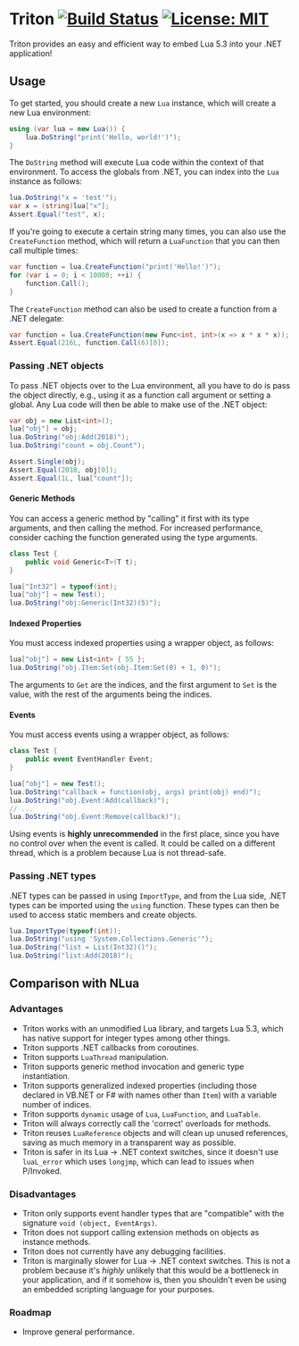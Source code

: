 # Triton [![Build Status](https://travis-ci.org/kevzhao2/Triton.svg?branch=master)](https://travis-ci.org/kevzhao2/Triton) [![License: MIT](https://img.shields.io/badge/License-MIT-yellow.svg)](https://opensource.org/licenses/MIT)

Triton provides an easy and efficient way to embed Lua 5.3 into your .NET application!

## Usage

To get started, you should create a new `Lua` instance, which will create a new Lua environment:
```csharp
using (var lua = new Lua()) {
    lua.DoString("print('Hello, world!')");
}
```

The `DoString` method will execute Lua code within the context of that environment. To access the globals from .NET, you can index into the `Lua` instance as follows:
```csharp
lua.DoString("x = 'test'");
var x = (string)lua["x"];
Assert.Equal("test", x);
```

If you're going to execute a certain string many times, you can also use the `CreateFunction` method, which will return a `LuaFunction` that you can then call multiple times:
```csharp
var function = lua.CreateFunction("print('Hello!')");
for (var i = 0; i < 10000; ++i) {
    function.Call();
}
```

The `CreateFunction` method can also be used to create a function from a .NET delegate:
```csharp
var function = lua.CreateFunction(new Func<int, int>(x => x * x * x));
Assert.Equal(216L, function.Call(6)[0]);
```

### Passing .NET objects

To pass .NET objects over to the Lua environment, all you have to do is pass the object directly, e.g., using it as a function call argument or setting a global. Any Lua code will then be able to make use of the .NET object:
```csharp
var obj = new List<int>();
lua["obj"] = obj;
lua.DoString("obj:Add(2018)");
lua.DoString("count = obj.Count");

Assert.Single(obj);
Assert.Equal(2018, obj[0]);
Assert.Equal(1L, lua["count"]);
```

#### Generic Methods

You can access a generic method by "calling" it first with its type arguments, and then calling the method. For increased performance, consider caching the function generated using the type arguments.
```csharp
class Test {
    public void Generic<T>(T t);
}

lua["Int32"] = typeof(int);
lua["obj"] = new Test();
lua.DoString("obj:Generic(Int32)(5)");
```

#### Indexed Properties

You must access indexed properties using a wrapper object, as follows:
```csharp
lua["obj"] = new List<int> { 55 };
lua.DoString("obj.Item:Set(obj.Item:Get(0) + 1, 0)");
```

The arguments to `Get` are the indices, and the first argument to `Set` is the value, with the rest of the arguments being the indices.

#### Events

You must access events using a wrapper object, as follows:
```csharp
class Test {
    public event EventHandler Event;
}

lua["obj"] = new Test();
lua.DoString("callback = function(obj, args) print(obj) end)");
lua.DoString("obj.Event:Add(callback)");
// ...
lua.DoString("obj.Event:Remove(callback)");
```

Using events is **highly unrecommended** in the first place, since you have no control over when the event is called. It could be called on a different thread, which is a problem because Lua is not thread-safe.

### Passing .NET types

.NET types can be passed in using `ImportType`, and from the Lua side, .NET types can be imported using the `using` function. These types can then be used to access static members and create objects.
```csharp
lua.ImportType(typeof(int));
lua.DoString("using 'System.Collections.Generic'");
lua.DoString("list = List(Int32)()");
lua.DoString("list:Add(2018)");
```

## Comparison with NLua

### Advantages

* Triton works with an unmodified Lua library, and targets Lua 5.3, which has native support for integer types among other things.
* Triton supports .NET callbacks from coroutines.
* Triton supports `LuaThread` manipulation.
* Triton supports generic method invocation and generic type instantiation.
* Triton supports generalized indexed properties (including those declared in VB.NET or F# with names other than `Item`) with a variable number of indices.
* Triton supports `dynamic` usage of `Lua`, `LuaFunction`, and `LuaTable`.
* Triton will always correctly call the 'correct' overloads for methods.
* Triton reuses `LuaReference` objects and will clean up unused references, saving as much memory in a transparent way as possible.
* Triton is safer in its Lua -> .NET context switches, since it doesn't use `luaL_error` which uses `longjmp`, which can lead to issues when P/Invoked.

### Disadvantages
* Triton only supports event handler types that are "compatible" with the signature `void (object, EventArgs)`.
* Triton does not support calling extension methods on objects as instance methods.
* Triton does not currently have any debugging facilities.
* Triton is marginally slower for Lua -> .NET context switches. This is not a problem because it's *highly* unlikely that this would be a bottleneck in your application, and if it somehow is, then you shouldn't even be using an embedded scripting language for your purposes.

### Roadmap
* Improve general performance.